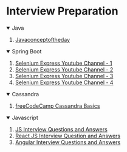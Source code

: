 # Interview Preparation

<details open>
<summary>Java</summary>

1. [Javaconceptoftheday](https://javaconceptoftheday.com/java-interview-programs-with-solutions/)

</details>

<details open>
<summary>Spring Boot</summary>

1. [Selenium Express Youtube Channel - 1](https://www.youtube.com/watch?v=ZzJ3qkPR9WA&t=5378s&ab_channel=SeleniumExpress)
2. [Selenium Express Youtube Channel - 2](https://www.youtube.com/watch?v=9grEmpRfK0Y&list=LL&index=2&t=4s&ab_channel=SeleniumExpress)
3. [Selenium Express Youtube Channel - 3](https://www.youtube.com/watch?v=-lsFW9Wp2Y0&list=LL&index=3&t=5s&ab_channel=SeleniumExpress)
4. [Selenium Express Youtube Channel - 4](https://www.youtube.com/watch?v=yX2w-Sof95s&list=LL&index=4&t=1258s&ab_channel=SeleniumExpress)

</details>

<details open>
<summary>Cassandra</summary>

1. [freeCodeCamp Cassandra Basics](https://www.youtube.com/watch?v=J-cSy5MeMOA&ab_channel=freeCodeCamp.org)

</details>

<details open>  
<summary>Javascript</summary>

1. [JS Interview Questions and Answers](https://www.youtube.com/watch?v=AUTO7ALJk2U&list=PL3aZbxdSiCbPq0iHyLPgD4N5q2rHrP8wR&index=1&ab_channel=InterviewHappy)
2. [React JS Interview Question and Answers](https://www.youtube.com/watch?v=IMEzmmP3WAs&ab_channel=InterviewHappy)
3. [Angular Interview Questions and Answers](https://www.youtube.com/watch?v=4KBVkQ7b6yk&list=PL3aZbxdSiCbNx-4OlJZmb4phJgx_ZbzEd&index=2&ab_channel=InterviewHappy)

</details>
